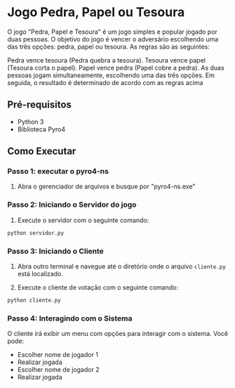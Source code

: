 # Jogo Pedra, Papel ou Tesoura

O jogo "Pedra, Papel e Tesoura" é um jogo simples e popular jogado por duas pessoas. O objetivo do jogo é vencer o adversário escolhendo uma das três opções: pedra, papel ou tesoura. As regras são as seguintes:

Pedra vence tesoura (Pedra quebra a tesoura).
Tesoura vence papel (Tesoura corta o papel).
Papel vence pedra (Papel cobre a pedra).
As duas pessoas jogam simultaneamente, escolhendo uma das três opções. Em seguida, o resultado é determinado de acordo com as regras acima

## Pré-requisitos

- Python 3
- Biblioteca Pyro4

## Como Executar

### Passo 1: executar o pyro4-ns

1. Abra o gerenciador de arquivos e busque por "pyro4-ns.exe"

### Passo 2: Iniciando o Servidor do jogo

1. Execute o servidor com o seguinte comando:

```bash
python servidor.py
```

### Passo 3: Iniciando o Cliente

1. Abra outro terminal e navegue até o diretório onde o arquivo `cliente.py` está localizado.

2. Execute o cliente de votação com o seguinte comando:

```bash
python cliente.py
```

### Passo 4: Interagindo com o Sistema

O cliente irá exibir um menu com opções para interagir com o sistema. Você pode:

- Escolher nome de jogador 1
- Realizar jogada
- Escolher nome de jogador 2
- Realizar jogada

